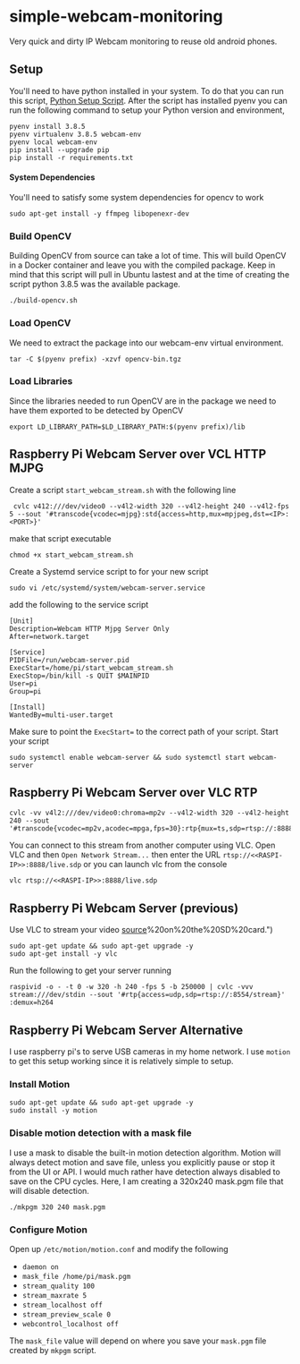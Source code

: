 # simple-webcam-monitoring
Very quick and dirty IP Webcam monitoring to reuse old android phones.

## Setup
You'll need to have python installed in your system. To do that you can run
this script, [Python Setup Script](https://github.com/Eggertron/python-setup). After the script has
installed pyenv you can run the following command to setup your Python version and environment,
```
pyenv install 3.8.5
pyenv virtualenv 3.8.5 webcam-env
pyenv local webcam-env
pip install --upgrade pip
pip install -r requirements.txt
```

#### System Dependencies
You'll need to satisfy some system dependencies for opencv to work
```
sudo apt-get install -y ffmpeg libopenexr-dev
```

### Build OpenCV
Building OpenCV from source can take a lot of time. This will build OpenCV in a Docker
container and leave you with the compiled package. Keep in mind that this script
will pull in Ubuntu lastest and at the time of creating the script python 3.8.5 was
the available package.
```
./build-opencv.sh
```

### Load OpenCV
We need to extract the package into our webcam-env virtual environment.
```
tar -C $(pyenv prefix) -xzvf opencv-bin.tgz
```

### Load Libraries
Since the libraries needed to run OpenCV are in the package we need to have them
exported to be detected by OpenCV
```
export LD_LIBRARY_PATH=$LD_LIBRARY_PATH:$(pyenv prefix)/lib
```

## Raspberry Pi Webcam Server over VCL HTTP MJPG
Create a script `start_webcam_stream.sh` with the following line
```
 cvlc v412:///dev/video0 --v4l2-width 320 --v4l2-height 240 --v4l2-fps 5 --sout '#transcode{vcodec=mjpg}:std{access=http,mux=mpjpeg,dst=<IP>:<PORT>}'
```
make that script executable
```
chmod +x start_webcam_stream.sh
```
Create a Systemd service script to for your new script
```
sudo vi /etc/systemd/system/webcam-server.service
```
add the following to the service script
```
[Unit]
Description=Webcam HTTP Mjpg Server Only
After=network.target

[Service]
PIDFile=/run/webcam-server.pid
ExecStart=/home/pi/start_webcam_stream.sh
ExecStop=/bin/kill -s QUIT $MAINPID
User=pi
Group=pi

[Install]
WantedBy=multi-user.target
```
Make sure to point the `ExecStart=` to the correct path of your script.
Start your script
```
sudo systemctl enable webcam-server && sudo systemctl start webcam-server
```

## Raspberry Pi Webcam Server over VLC RTP
```
cvlc -vv v4l2:///dev/video0:chroma=mp2v --v4l2-width 320 --v4l2-height 240 --sout '#transcode{vcodec=mp2v,acodec=mpga,fps=30}:rtp{mux=ts,sdp=rtsp://:8888/live.sdp}'
```
You can connect to this stream from another computer using VLC. Open VLC and then 
`Open Network Stream...` then enter the URL `rtsp://<<RASPI-IP>>:8888/live.sdp` or you
can launch vlc from the console
```
vlc rtsp://<<RASPI-IP>>:8888/live.sdp
```

## Raspberry Pi Webcam Server (previous)
Use VLC to stream your video [source]("https://chriscarey.com/blog/2017/04/30/achieving-high-frame-rate-with-a-raspberry-pi-camera-system/#:~:text=The%20problem%20with%20using%20motion%20on%20the%20Raspberry%20Pi&text=This%20slow%20frame%20rate%20is,files)%20on%20the%20SD%20card.")
```
sudo apt-get update && sudo apt-get upgrade -y
sudo apt-get install -y vlc
```
Run the following to get your server running
```
raspivid -o - -t 0 -w 320 -h 240 -fps 5 -b 250000 | cvlc -vvv stream:///dev/stdin --sout '#rtp{access=udp,sdp=rtsp://:8554/stream}' :demux=h264
```

## Raspberry Pi Webcam Server Alternative
I use raspberry pi's to serve USB cameras in my home network. I use `motion` to
get this setup working since it is relatively simple to setup.

### Install Motion
```
sudo apt-get update && sudo apt-get upgrade -y
sudo install -y motion
```

### Disable motion detection with a mask file
I use a mask to disable the built-in motion detection algorithm. Motion will always
detect motion and save file, unless you explicitly pause or stop it from the UI or API.
I would much rather have detection always disabled to save on the CPU cycles. Here, I
am creating a 320x240 mask.pgm file that will disable detection.
```
./mkpgm 320 240 mask.pgm
```

### Configure Motion
Open up `/etc/motion/motion.conf` and modify the following
- `daemon on`
- `mask_file /home/pi/mask.pgm`
- `stream_quality 100`
- `stream_maxrate 5`
- `stream_localhost off`
- `stream_preview_scale 0`
- `webcontrol_localhost off`

The `mask_file` value will depend on where you save your `mask.pgm` file created by `mkpgm` script.
